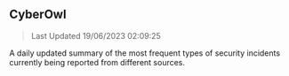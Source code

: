 ## CyberOwl 
> Last Updated 19/06/2023 02:09:25 


A daily updated summary of the most frequent types of security incidents currently being reported from different sources.

